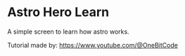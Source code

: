# Astro Hero Learn

A simple screen to learn how astro works.

Tutorial made by: https://www.youtube.com/@OneBitCode
